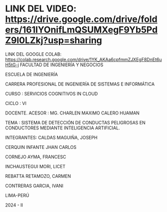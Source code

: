 # LINK DEL VIDEO: https://drive.google.com/drive/folders/161IYOnifLmQSUMXegF9Yb5PdZ9l0LZkj?usp=sharing
LINK DEL GOOGLE COLAB: https://colab.research.google.com/drive/1YK_AKAa6cpfmmZJXEgF8DnEt6uH5tG-j
FACULTAD DE INGENIERÍA Y NEGOCIOS

ESCUELA DE INGENIERÍA

CARRERA PROFESIONAL DE INGENIERÍA DE SISTEMAS E INFORMÁTICA

CURSO : SERVICIOS COGNITIVOS IN CLOUD

CICLO : VI

DOCENTE. ACESOR : MG. CHARLEN MAXIMO CALERO HUAMAN

TEMA : SISTEMA DE DETECCIÓN DE CONDUCTAS PELIGROSAS EN CONDUCTORES MEDIANTE INTELIGENCIA ARTIFICIAL.

INTEGRANTES:
CALDAS MAGUIÑA, JOSEPH

CERQUIN INFANTE JHAN CARLOS

CORNEJO AYMA, FRANCESC

INCHAUSTEGUI MORI, LICET

REBATTA RETAMOZO, CARMEN

CONTRERAS GARCIA, IVANI

LIMA-PERÚ

2024 - II
